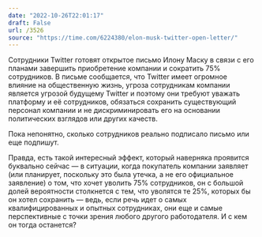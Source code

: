 ```yaml
---
date: "2022-10-26T22:01:17"
draft: False
url: /3526
source: "https://time.com/6224380/elon-musk-twitter-open-letter/"
---
```


Сотрудники Twitter готовят открытое письмо Илону Маску в связи с его планами завершить приобретение компании и сократить 75% сотрудников. В письме сообщается, что Twitter имеет огромное влияние на общественную жизнь, угроза сотрудникам компании является угрозой будущему Twitter и поэтому они требуют уважать платформу и её сотрудников, обязаться сохранить существующий персонал компании и не дискриминировать его на основании политических взглядов или других качеств. 

Пока непонятно, сколько сотрудников реально подписало письмо или еще подпишут.

Правда, есть такой интересный эффект, который наверняка проявится буквально сейчас — в ситуации, когда покупатель компании заявляет (или планирует, поскольку это была утечка, а не его официальное заявление) о том, что хочет уволить 75% сотрудников, он с большой долей вероятности столкнется с тем, что уволятся те 25%, которых бы он хотел сохранить — ведь, если речь идет о самых квалифицированных и опытных сотрудниках, они еще и самые перспективные с точки зрения любого другого работодателя. И с кем он тогда останется?
